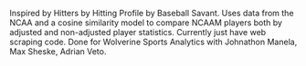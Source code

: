 Inspired by Hitters by Hitting Profile by Baseball Savant. Uses data from the NCAA and a cosine similarity model to compare NCAAM players both by adjusted and non-adjusted player statistics. Currently just have web scraping code. 
Done for Wolverine Sports Analytics with Johnathon Manela, Max Sheske, Adrian Veto.

